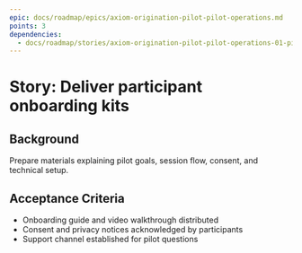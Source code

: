 ```yaml
---
epic: docs/roadmap/epics/axiom-origination-pilot-pilot-operations.md
points: 3
dependencies:
  - docs/roadmap/stories/axiom-origination-pilot-pilot-operations-01-pilot-recruitment.md
---
```

# Story: Deliver participant onboarding kits

## Background
Prepare materials explaining pilot goals, session flow, consent, and technical setup.

## Acceptance Criteria
- Onboarding guide and video walkthrough distributed
- Consent and privacy notices acknowledged by participants
- Support channel established for pilot questions
